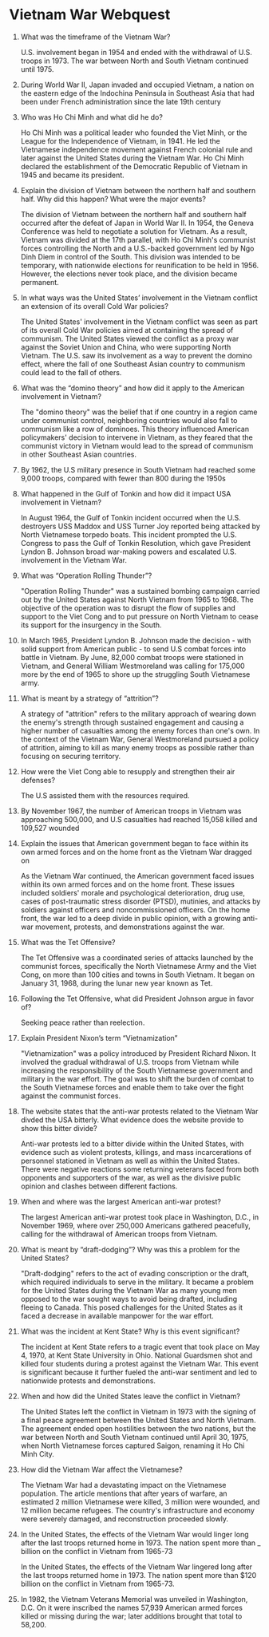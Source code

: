 # Vietnam War Webquest

1. What was the timeframe of the Vietnam War?

   U.S. involvement began in 1954 and ended with the withdrawal of U.S. troops in 1973. The war between North and South Vietnam continued until 1975.

2. During World War II, Japan invaded and occupied Vietnam, a nation on the eastern edge of the Indochina Peninsula in Southeast Asia that had been under French administration since the late 19th century
3. Who was Ho Chi Minh and what did he do?

   Ho Chi Minh was a political leader who founded the Viet Minh, or the League for the Independence of Vietnam, in 1941. He led the Vietnamese independence movement against French colonial rule and later against the United States during the Vietnam War. Ho Chi Minh declared the establishment of the Democratic Republic of Vietnam in 1945 and became its president.

4. Explain the division of Vietnam between the northern half and southern half. Why did this happen? What were the major events?

   The division of Vietnam between the northern half and southern half occurred after the defeat of Japan in World War II. In 1954, the Geneva Conference was held to negotiate a solution for Vietnam. As a result, Vietnam was divided at the 17th parallel, with Ho Chi Minh's communist forces controlling the North and a U.S.-backed government led by Ngo Dinh Diem in control of the South. This division was intended to be temporary, with nationwide elections for reunification to be held in 1956. However, the elections never took place, and the division became permanent.

5. In what ways was the United States’ involvement in the Vietnam conflict an extension of its overall Cold War policies?

   The United States' involvement in the Vietnam conflict was seen as part of its overall Cold War policies aimed at containing the spread of communism. The United States viewed the conflict as a proxy war against the Soviet Union and China, who were supporting North Vietnam. The U.S. saw its involvement as a way to prevent the domino effect, where the fall of one Southeast Asian country to communism could lead to the fall of others.

6. What was the “domino theory” and how did it apply to the American involvement in Vietnam?

   The "domino theory" was the belief that if one country in a region came under communist control, neighboring countries would also fall to communism like a row of dominoes. This theory influenced American policymakers' decision to intervene in Vietnam, as they feared that the communist victory in Vietnam would lead to the spread of communism in other Southeast Asian countries.

7. By 1962, the U.S military presence in South Vietnam had reached some 9,000 troops, compared with fewer than 800 during the 1950s
8. What happened in the Gulf of Tonkin and how did it impact USA involvement in Vietnam?

   In August 1964, the Gulf of Tonkin incident occurred when the U.S. destroyers USS Maddox and USS Turner Joy reported being attacked by North Vietnamese torpedo boats. This incident prompted the U.S. Congress to pass the Gulf of Tonkin Resolution, which gave President Lyndon B. Johnson broad war-making powers and escalated U.S. involvement in the Vietnam War.

9. What was “Operation Rolling Thunder”?

   "Operation Rolling Thunder" was a sustained bombing campaign carried out by the United States against North Vietnam from 1965 to 1968. The objective of the operation was to disrupt the flow of supplies and support to the Viet Cong and to put pressure on North Vietnam to cease its support for the insurgency in the South.

10. In March 1965, President Lyndon B. Johnson made the decision - with solid support from American public - to send U.S combat forces into battle in Vietnam. By June, 82,000 combat troops were stationed in Vietnam, and General William Westmoreland was calling for 175,000 more by the end of 1965 to shore up the struggling South Vietnamese army.
11. What is meant by a strategy of “attrition”?

    A strategy of "attrition" refers to the military approach of wearing down the enemy's strength through sustained engagement and causing a higher number of casualties among the enemy forces than one's own. In the context of the Vietnam War, General Westmoreland pursued a policy of attrition, aiming to kill as many enemy troops as possible rather than focusing on securing territory.

12. How were the Viet Cong able to resupply and strengthen their air defenses?

    The U.S assisted them with the resources required.

13. By November 1967, the number of American troops in Vietnam was approaching 500,000, and U.S casualties had reached 15,058 killed and 109,527 wounded
14. Explain the issues that American government began to face within its own armed forces and on the home front as the Vietnam War dragged on

    As the Vietnam War continued, the American government faced issues within its own armed forces and on the home front. These issues included soldiers' morale and psychological deterioration, drug use, cases of post-traumatic stress disorder (PTSD), mutinies, and attacks by soldiers against officers and noncommissioned officers. On the home front, the war led to a deep divide in public opinion, with a growing anti-war movement, protests, and demonstrations against the war.

15. What was the Tet Offensive?

    The Tet Offensive was a coordinated series of attacks launched by the communist forces, specifically the North Vietnamese Army and the Viet Cong, on more than 100 cities and towns in South Vietnam. It began on January 31, 1968, during the lunar new year known as Tet.

16. Following the Tet Offensive, what did President Johnson argue in favor of?

    Seeking peace rather than reelection.

17. Explain President Nixon’s term “Vietnamization”

    "Vietnamization" was a policy introduced by President Richard Nixon. It involved the gradual withdrawal of U.S. troops from Vietnam while increasing the responsibility of the South Vietnamese government and military in the war effort. The goal was to shift the burden of combat to the South Vietnamese forces and enable them to take over the fight against the communist forces.

18. The website states that the anti-war protests related to the Vietnam War divded the USA bitterly. What evidence does the website provide to show this bitter divide?

    Anti-war protests led to a bitter divide within the United States, with evidence such as violent protests, killings, and mass incarcerations of personnel stationed in Vietnam as well as within the United States. There were negative reactions some returning veterans faced from both opponents and supporters of the war, as well as the divisive public opinion and clashes between different factions.

19. When and where was the largest American anti-war protest?

    The largest American anti-war protest took place in Washington, D.C., in November 1969, where over 250,000 Americans gathered peacefully, calling for the withdrawal of American troops from Vietnam.

20. What is meant by “draft-dodging”? Why was this a problem for the United States?

    "Draft-dodging" refers to the act of evading conscription or the draft, which required individuals to serve in the military. It became a problem for the United States during the Vietnam War as many young men opposed to the war sought ways to avoid being drafted, including fleeing to Canada. This posed challenges for the United States as it faced a decrease in available manpower for the war effort.

21. What was the incident at Kent State? Why is this event significant?

    The incident at Kent State refers to a tragic event that took place on May 4, 1970, at Kent State University in Ohio. National Guardsmen shot and killed four students during a protest against the Vietnam War. This event is significant because it further fueled the anti-war sentiment and led to nationwide protests and demonstrations.

22. When and how did the United States leave the conflict in Vietnam?

    The United States left the conflict in Vietnam in 1973 with the signing of a final peace agreement between the United States and North Vietnam. The agreement ended open hostilities between the two nations, but the war between North and South Vietnam continued until April 30, 1975, when North Vietnamese forces captured Saigon, renaming it Ho Chi Minh City.

23. How did the Vietnam War affect the Vietnamese?

    The Vietnam War had a devastating impact on the Vietnamese population. The article mentions that after years of warfare, an estimated 2 million Vietnamese were killed, 3 million were wounded, and 12 million became refugees. The country's infrastructure and economy were severely damaged, and reconstruction proceeded slowly.

24. In the United States, the effects of the Vietnam War would linger long after the last troops returned home in 1973. The nation spent more than _ billion on the conflict in Vietnam from 1965-73

    In the United States, the effects of the Vietnam War lingered long after the last troops returned home in 1973. The nation spent more than $120 billion on the conflict in Vietnam from 1965-73.

25. In 1982, the Vietnam Veterans Memorial was unveiled in Washington, D.C. On it were inscribed the names 57,939 American armed forces killed or missing during the war; later additions brought that total to 58,200.